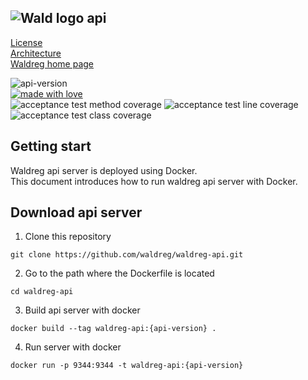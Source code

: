    
   
![Wald logo](https://user-images.githubusercontent.com/62425964/214485760-209749e1-fddd-44ea-9c21-a689a4add5cc.svg) __api__
---
[License](https://github.com/)      
[Architecture](https://github.com/)     
[Waldreg home page](https://waldreg.org)   
      
![api-version](https://img.shields.io/badge/api--version-0.4.1-92CE64)    
[![made with love](https://camo.githubusercontent.com/c6c5b56fc051557203c6dffa4242b41b09ff22f6303da15e47162a5c1691e8a5/68747470733a2f2f696d672e736869656c64732e696f2f62616467652f4d616465253230776974682d4c6f76652d2d2545322539442541342d726564)](https://camo.githubusercontent.com/c6c5b56fc051557203c6dffa4242b41b09ff22f6303da15e47162a5c1691e8a5/68747470733a2f2f696d672e736869656c64732e696f2f62616467652f4d616465253230776974682d4c6f76652d2d2545322539442541342d726564)   
![acceptance test method coverage](https://img.shields.io/badge/Acceptance%20test%20method%20coverage-93%25-brightgreen) ![acceptance test line coverage](https://img.shields.io/badge/Acceptance%20test%20line%20coverage-94%25-brightgreen) ![acceptance test class coverage](https://img.shields.io/badge/Acceptance%20test%20class%20coverage-97%25-brightgreen)   

## Getting start
Waldreg api server is deployed using Docker.     
This document introduces how to run waldreg api server with Docker.

## Download api server 
1. Clone this repository
``` textile
git clone https://github.com/waldreg/waldreg-api.git
```

2. Go to the path where the Dockerfile is located
``` textile
cd waldreg-api
```

3. Build api server with docker
``` docker
docker build --tag waldreg-api:{api-version} .
```

4. Run server with docker
``` docker
docker run -p 9344:9344 -t waldreg-api:{api-version}
```
